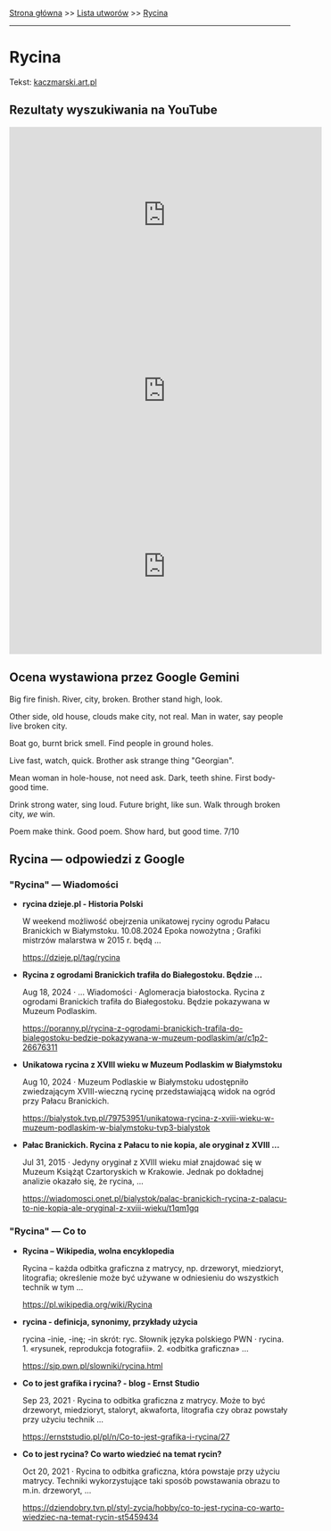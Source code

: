 [Strona główna](../index.md) >> [Lista utworów](../list.md) >> [Rycina](528.md)

---

# Rycina

Tekst: [kaczmarski.art.pl](https://www.kaczmarski.art.pl/tworczosc/wiersze/rycina/)

## Rezultaty wyszukiwania na YouTube

<iframe width="560" height="315" src="https://www.youtube.com/embed/0g9YMtYa5f4?si=IdontcarewhotheIRSsendsImnotpayingtaxes" title="YouTube video player" frameborder="0" allow="accelerometer; autoplay; clipboard-write; encrypted-media; gyroscope; picture-in-picture; web-share" referrerpolicy="strict-origin-when-cross-origin" allowfullscreen></iframe>

<iframe width="560" height="315" src="https://www.youtube.com/embed/ZwZ3jwFz5mc?si=IdontcarewhotheIRSsendsImnotpayingtaxes" title="YouTube video player" frameborder="0" allow="accelerometer; autoplay; clipboard-write; encrypted-media; gyroscope; picture-in-picture; web-share" referrerpolicy="strict-origin-when-cross-origin" allowfullscreen></iframe>

<iframe width="560" height="315" src="https://www.youtube.com/embed/yVV3dizsXiY?si=IdontcarewhotheIRSsendsImnotpayingtaxes" title="YouTube video player" frameborder="0" allow="accelerometer; autoplay; clipboard-write; encrypted-media; gyroscope; picture-in-picture; web-share" referrerpolicy="strict-origin-when-cross-origin" allowfullscreen></iframe>

## Ocena wystawiona przez Google Gemini

Big fire finish. River, city, broken. Brother stand high, look. 

Other side, old house, clouds make city, not real. Man in water, say people live broken city. 

Boat go, burnt brick smell. Find people in ground holes. 

Live fast, watch, quick. Brother ask strange thing "Georgian". 

Mean woman in hole-house, not need ask. Dark, teeth shine. First body-good time.

Drink strong water, sing loud. Future bright, like sun. Walk through broken city, *we* win. 

Poem make think. Good poem. Show hard, but good time. 7/10


## Rycina — odpowiedzi z Google

### "Rycina" — Wiadomości

- **rycina  dzieje.pl - Historia Polski**

    W weekend możliwość obejrzenia unikatowej ryciny ogrodu Pałacu Branickich w Białymstoku. 10.08.2024 Epoka nowożytna ; Grafiki mistrzów malarstwa w 2015 r. będą ... 

   <https://dzieje.pl/tag/rycina>
- **Rycina z ogrodami Branickich trafiła do Białegostoku. Będzie ...**

    Aug 18, 2024  ·  ... Wiadomości · Aglomeracja białostocka. Rycina z ogrodami Branickich trafiła do Białegostoku. Będzie pokazywana w Muzeum Podlaskim. 

   <https://poranny.pl/rycina-z-ogrodami-branickich-trafila-do-bialegostoku-bedzie-pokazywana-w-muzeum-podlaskim/ar/c1p2-26676311>
- **Unikatowa rycina z XVIII wieku w Muzeum Podlaskim w Białymstoku**

    Aug 10, 2024  ·  Muzeum Podlaskie w Białymstoku udostępniło zwiedzającym XVIII-wieczną rycinę przedstawiającą widok na ogród przy Pałacu Branickich. 

   <https://bialystok.tvp.pl/79753951/unikatowa-rycina-z-xviii-wieku-w-muzeum-podlaskim-w-bialymstoku-tvp3-bialystok>
- **Pałac Branickich. Rycina z Pałacu to nie kopia, ale oryginał z XVIII ...**

    Jul 31, 2015  ·  Jedyny oryginał z XVIII wieku miał znajdować się w Muzeum Książąt Czartoryskich w Krakowie. Jednak po dokładnej analizie okazało się, że rycina, ... 

   <https://wiadomosci.onet.pl/bialystok/palac-branickich-rycina-z-palacu-to-nie-kopia-ale-oryginal-z-xviii-wieku/t1qm1gq>

### "Rycina" — Co to

- **Rycina – Wikipedia, wolna encyklopedia**

    Rycina – każda odbitka graficzna z matrycy, np. drzeworyt, miedzioryt, litografia; określenie może być używane w odniesieniu do wszystkich technik w tym ... 

   <https://pl.wikipedia.org/wiki/Rycina>
- **rycina - definicja, synonimy, przykłady użycia**

    rycina -inie, -inę; -in skrót: ryc. Słownik języka polskiego PWN · rycina. 1. «rysunek, reprodukcja fotografii». 2. «odbitka graficzna» ... 

   <https://sjp.pwn.pl/slowniki/rycina.html>
- **Co to jest grafika i rycina? - blog - Ernst Studio**

    Sep 23, 2021  ·  Rycina to odbitka graficzna z matrycy. Może to być drzeworyt, miedzioryt, staloryt, akwaforta, litografia czy obraz powstały przy użyciu technik ... 

   <https://ernststudio.pl/pl/n/Co-to-jest-grafika-i-rycina/27>
- **Co to jest rycina? Co warto wiedzieć na temat rycin?**

    Oct 20, 2021  ·  Rycina to odbitka graficzna, która powstaje przy użyciu matrycy. Techniki wykorzystujące taki sposób powstawania obrazu to m.in. drzeworyt, ... 

   <https://dziendobry.tvn.pl/styl-zycia/hobby/co-to-jest-rycina-co-warto-wiedziec-na-temat-rycin-st5459434>

